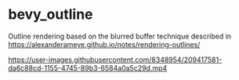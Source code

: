 # bevy_outline

Outline rendering based on the blurred buffer technique described in <https://alexanderameye.github.io/notes/rendering-outlines/>

<https://user-images.githubusercontent.com/8348954/209417581-da6c88cd-1155-4745-89b3-6584a0a5c29d.mp4>
